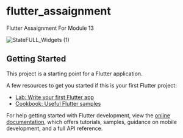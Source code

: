 # flutter_assaignment

Flutter Assaignment For Module 13

![StateFULL_Widgets (1)](https://github.com/user-attachments/assets/53783f98-4983-47c8-86b6-994d8ad28821)


## Getting Started

This project is a starting point for a Flutter application.

A few resources to get you started if this is your first Flutter project:

- [Lab: Write your first Flutter app](https://docs.flutter.dev/get-started/codelab)
- [Cookbook: Useful Flutter samples](https://docs.flutter.dev/cookbook)

For help getting started with Flutter development, view the
[online documentation](https://docs.flutter.dev/), which offers tutorials,
samples, guidance on mobile development, and a full API reference.
